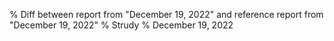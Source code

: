 % Diff between report from "December 19, 2022" and reference report from "December 19, 2022"
% Strudy
% December 19, 2022


